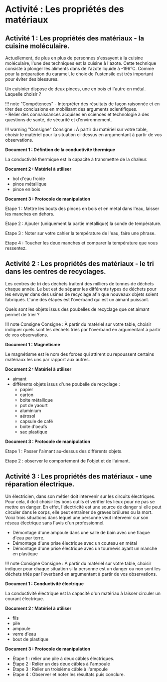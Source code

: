 # Activité : Les propriétés des matériaux

## Activité 1 : Les propriétés des matériaux - la cuisine moléculaire.

Actuellement, de plus en plus de personnes s'essayent à la cuisine moléculaire, l'une des techniques est la cuisine à l'azote. Cette technique consiste à plonger les aliments dans de l'azote liquide à -196°C.
Comme pour la préparation du caramel, le choix de l'ustensile est très important pour éviter des blessures. 

Un cuisinier dispose de deux pinces, une en bois et l'autre en métal. Laquelle choisir ?

!!! note "Compétences"
    - Interpréter des résultats de façon raisonnée et en tirer des conclusions en mobilisant des arguments scientifiques.  
    - Relier des connaissances acquises en sciences et technologie à des questions de santé, de sécurité et d’environnement.

!!! warning "Consigne"
    Consigne : À partir du matériel sur votre table, choisir le matériel pour la situation ci-dessus en argumentant à partir de vos observations.


**Document 1 : Défintion de la conductivité thermique**

La conductivité thermique est la capacité à transmettre de la chaleur.

**Document 2 : Matériel à utiliser**

- bol d'eau froide
- pince métallique
- pince en bois

**Document 3 : Protocole de manipulation**

Etape 1 : Mettre les bouts des pinces en bois et en métal dans l'eau, laisser les manches en dehors.

Etape 2 : Ajouter (uniquement la partie métallique) la sonde de température. 

Etape 3 : Noter sur votre cahier la température de l'eau, faire une phrase. 

Etape 4 : Toucher les deux manches et comparer la température que vous ressentez.

## Activité 2 : Les propriétés des matériaux - le tri dans les centres de recyclages. 

Les centres de tri des déchets traitent des milliers de tonnes de déchets chaque année. Le but est de séparer les différents types de déchets pour les envoyer dans des usines de recyclage afin que nouveaux objets soient fabriqués.
L'une des étapes est l'overband qui est un aimant puissant.

Quels sont les objets issus des poubelles de recyclage que cet aimant permet de trier ?


!!! note Consigne
    Consigne : À partir du matériel sur votre table, choisir indiquer quels sont les déchets triés par l'overband en argumentant à partir de vos observations.


**Document 1 : Magnétisme**

Le magnétisme est le nom des forces qui attirent ou repoussent certains matériaux les uns par rapport aux autres.

**Document 2 : Matériel à utiliser**
- aimant
- différents objets issus d'une poubelle de recyclage :
  - papier
  - carton
  - boite métallique
  - pot de yaourt
  - aluminium
  - aérosol
  - capsule de café
  - boite d'oeufs
  - sac plastique

**Document 3 : Protocole de manipulation**

Etape 1 : Passer l'aimant au-dessus des différents objets.

Etape 2 : observer le comportement de l'objet et de l'aimant.


## Activité 3 : Les propriétés des matériaux - une réparation électrique.

Un électricien, dans son métier doit intervenir sur les circuits électriques. Pour cela, il doit choisir les bons outils et vérifier les lieux pour ne pas se mettre en danger. En effet, l'électricité est une source de danger si elle peut circuler dans le corps, elle peut entraîner de graves brûlures ou la mort.
Voici trois situations dans lequel une personne veut intervenir sur son réseau électrique sans l'avis d'un professionnel.

- Démontage d'une ampoule dans une salle de bain avec une flaque d'eau par terre.
- Démontage d'une prise électrique avec un couteau en métal
- Démontage d'une prise électrique avec un tournevis ayant un manche en plastique


!!! note Consigne
    Consigne : À partir du matériel sur votre table, choisir indiquer pour chaque situation si la personne est un  danger ou non sont les déchets triés par l'overband en argumentant à partir de vos observations.


**Document 1 : Conductivité électrique**

La conductivité électrique est la capacité d'un matériau à laisser circuler un courant électrique.

**Document 2 : Matériel à utiliser**

- fils
- pile
- ampoule
- verre d'eau
- bout de plastique

**Document 3 : Protocole de manipulation**

- Étape 1 : relier une pile à deux câbles électriques.
- Étape 2 : Relier un des deux câbles à l'ampoule
- Étape 3 : Relier un troisième câble à l'ampoule
- Etape 4 : Observer et noter les résultats puis conclure.

<div style="page-break-after: always;"></div>

